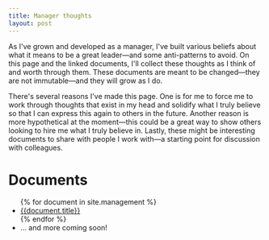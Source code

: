 ```yaml
---
title: Manager thoughts
layout: post
---
```


As I've grown and developed as a manager, I've built various beliefs about what it means to be a great leader—and some anti-patterns to avoid. On this page and the linked documents, I'll collect these thoughts as I think of and worth through them. These documents are meant to be changed—they are not immutable—and they will grow as I do.

There's several reasons I've made this page. One is for me to force me to work through thoughts that exist in my head and solidify what I truly believe so that I can express this again to others in the future. Another reason is more hypothetical at the moment—this could be a great way to show others looking to hire me what I truly believe in. Lastly, these might be interesting documents to share with people I work with—a starting point for discussion with colleagues. 

# Documents

<ul>
{% for document in site.management %}
  <li><a href="{{document.url}}">{{document.title}}</a></li>
{% endfor %}
  <li>... and more coming soon!</li>
</ul>